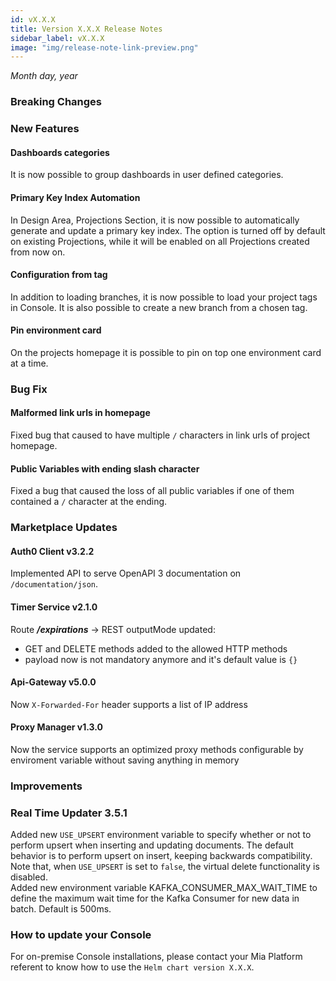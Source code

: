 ```yaml
---
id: vX.X.X
title: Version X.X.X Release Notes
sidebar_label: vX.X.X
image: "img/release-note-link-preview.png"
---
```


_Month day, year_

### Breaking Changes 

### New Features

#### Dashboards categories

It is now possible to group dashboards in user defined categories.

#### Primary Key Index Automation

In Design Area, Projections Section, it is now possible to automatically generate and update a primary key index. The option is turned off by default on existing Projections, while it will be enabled on all Projections created from now on.

#### Configuration from tag

In addition to loading branches, it is now possible to load your project tags in Console. It is also possible to create a new branch from a chosen tag.

#### Pin environment card

On the projects homepage it is possible to pin on top one environment card at a time.

### Bug Fix

#### Malformed link urls in homepage

Fixed bug that caused to have multiple `/` characters in link urls of project homepage.

#### Public Variables with ending slash character

Fixed a bug that caused the loss of all public variables if one of them contained a `/` character at the ending.

### Marketplace Updates

#### Auth0 Client v3.2.2

Implemented API to serve OpenAPI 3 documentation on `/documentation/json`.

#### Timer Service v2.1.0

Route _**/expirations**_ → REST outputMode updated:
- GET and DELETE methods added to the allowed HTTP methods
- payload now is not mandatory anymore and it's default value is `{}`

#### Api-Gateway v5.0.0

Now `X-Forwarded-For` header supports a list of IP address

#### Proxy Manager v1.3.0

Now the service supports an optimized proxy methods configurable by enviroment variable without saving anything in memory

### Improvements

### Real Time Updater 3.5.1

Added new `USE_UPSERT` environment variable to specify whether or not to perform upsert when inserting and updating documents. The default behavior is to perform upsert on insert, keeping backwards compatibility.
Note that, when `USE_UPSERT` is set to `false`, the virtual delete functionality is disabled.   
Added new environment variable KAFKA_CONSUMER_MAX_WAIT_TIME to define the maximum wait time for the Kafka Consumer for new data in batch. Default is 500ms.

### How to update your Console

For on-premise Console installations, please contact your Mia Platform referent to know how to use the `Helm chart version X.X.X`.

